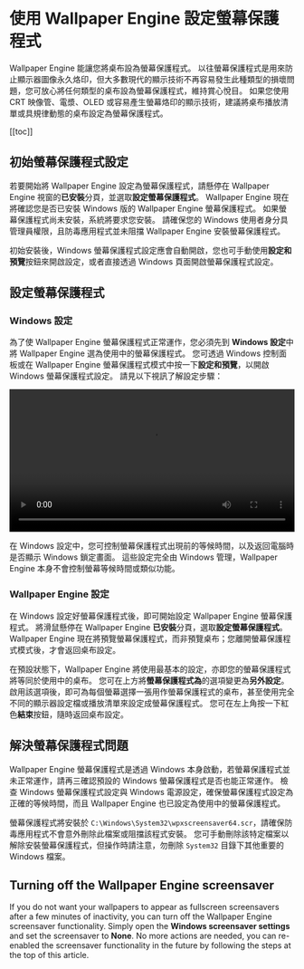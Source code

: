 # 使用 Wallpaper Engine 設定螢幕保護程式

Wallpaper Engine 能讓您將桌布設為螢幕保護程式。 以往螢幕保護程式是用來防止顯示器圖像永久烙印，但大多數現代的顯示技術不再容易發生此種類型的損壞問題，您可放心將任何類型的桌布設為螢幕保護程式，維持賞心悅目。 如果您使用 CRT 映像管、電漿、OLED 或容易產生螢幕烙印的顯示技術，建議將桌布播放清單或具規律動態的桌布設定為螢幕保護程式。

[[toc]]

## 初始螢幕保護程式設定

若要開始將 Wallpaper Engine 設定為螢幕保護程式，請懸停在 Wallpaper Engine 視窗的**已安裝**分頁，並選取**設定螢幕保護程式**。 Wallpaper Engine 現在將確認您是否已安裝 Windows 版的 Wallpaper Engine 螢幕保護程式。 如果螢幕保護程式尚未安裝，系統將要求您安裝。 請確保您的 Windows 使用者身分具管理員權限，且防毒應用程式並未阻擋 Wallpaper Engine 安裝螢幕保護程式。

初始安裝後，Windows 螢幕保護程式設定應會自動開啟，您也可手動使用**設定和預覽**按鈕來開啟設定，或者直接透過 Windows 頁面開啟螢幕保護程式設定。

## 設定螢幕保護程式

### Windows 設定

為了使 Wallpaper Engine 螢幕保護程式正常運作，您必須先到 **Windows 設定**中將 Wallpaper Engine 選為使用中的螢幕保護程式。 您可透過 Windows 控制面板或在 Wallpaper Engine 螢幕保護程式模式中按一下**設定和預覽**，以開啟 Windows 螢幕保護程式設定。 請見以下視訊了解設定步驟：

<video width="100%" controls autoplay loop>
  <source src="/videos/screensaver_setup.mp4" type="video/mp4">
  您的瀏覽器不支援視訊標籤。
</video>

在 Windows 設定中，您可控制螢幕保護程式出現前的等候時間，以及返回電腦時是否顯示 Windows 鎖定畫面。 這些設定完全由 Windows 管理，Wallpaper Engine 本身不會控制螢幕等候時間或類似功能。

### Wallpaper Engine 設定

在 Windows 設定好螢幕保護程式後，即可開始設定 Wallpaper Engine 螢幕保護程式。 將滑鼠懸停在 Wallpaper Engine **已安裝**分頁，選取**設定螢幕保護程式**。 Wallpaper Engine 現在將預覽螢幕保護程式，而非預覽桌布；您離開螢幕保護程式模式後，才會返回桌布設定。

在預設狀態下，Wallpaper Engine 將使用最基本的設定，亦即您的螢幕保護程式將等同於使用中的桌布。 您可在上方將**螢幕保護程式為**的選項變更為**另外設定**。 啟用該選項後，即可為每個螢幕選擇一張用作螢幕保護程式的桌布，甚至使用完全不同的顯示器設定檔或播放清單來設定成螢幕保護程式。 您可在左上角按一下紅色**結束**按鈕，隨時返回桌布設定。

## 解決螢幕保護程式問題

Wallpaper Engine 螢幕保護程式是透過 Windows 本身啟動，若螢幕保護程式並未正常運作，請再三確認預設的 Windows 螢幕保護程式是否也能正常運作。 檢查 Windows 螢幕保護程式設定與 Windows 電源設定，確保螢幕保護程式設定為正確的等候時間，而且 Wallpaper Engine 也已設定為使用中的螢幕保護程式。

螢幕保護程式將安裝於 `C:\Windows\System32\wpxscreensaver64.scr`，請確保防毒應用程式不會意外刪除此檔案或阻擋該程式安裝。 您可手動刪除該特定檔案以解除安裝螢幕保護程式，但操作時請注意，勿刪除 `System32` 目錄下其他重要的 Windows 檔案。

## Turning off the Wallpaper Engine screensaver

If you do not want your wallpapers to appear as fullscreen screensavers after a few minutes of inactivity, you can turn off the Wallpaper Engine screensaver functionality. Simply open the **Windows screensaver settings** and set the screensaver to **None**. No more actions are needed, you can re-enabled the screensaver functionality in the future by following the steps at the top of this article.